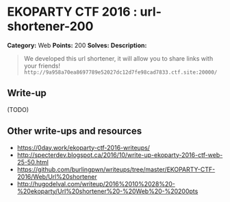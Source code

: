 # EKOPARTY CTF 2016 : url-shortener-200

**Category:** Web
**Points:** 200
**Solves:**
**Description:**

> We developed this url shortener, it will allow you to share links with your friends!
> `http://9a958a70ea8697789e52027dc12d7fe98cad7833.ctf.site:20000/`

## Write-up

(TODO)

## Other write-ups and resources

* https://0day.work/ekoparty-ctf-2016-writeups/
* http://specterdev.blogspot.ca/2016/10/write-up-ekoparty-2016-ctf-web-25-50.html
* https://github.com/burlingpwn/writeups/tree/master/EKOPARTY-CTF-2016/Web/Url%20shortener
* http://hugodelval.com/writeup/2016%2010%2028%20-%20ekoparty/Url%20shortener%20-%20Web%20-%20200pts
